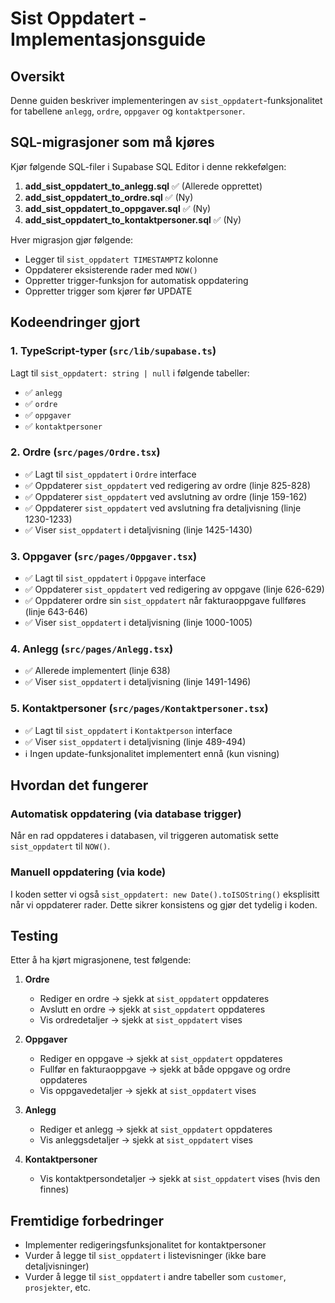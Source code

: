 # Sist Oppdatert - Implementasjonsguide

## Oversikt
Denne guiden beskriver implementeringen av `sist_oppdatert`-funksjonalitet for tabellene `anlegg`, `ordre`, `oppgaver` og `kontaktpersoner`.

## SQL-migrasjoner som må kjøres

Kjør følgende SQL-filer i Supabase SQL Editor i denne rekkefølgen:

1. **add_sist_oppdatert_to_anlegg.sql** ✅ (Allerede opprettet)
2. **add_sist_oppdatert_to_ordre.sql** ✅ (Ny)
3. **add_sist_oppdatert_to_oppgaver.sql** ✅ (Ny)
4. **add_sist_oppdatert_to_kontaktpersoner.sql** ✅ (Ny)

Hver migrasjon gjør følgende:
- Legger til `sist_oppdatert TIMESTAMPTZ` kolonne
- Oppdaterer eksisterende rader med `NOW()`
- Oppretter trigger-funksjon for automatisk oppdatering
- Oppretter trigger som kjører før UPDATE

## Kodeendringer gjort

### 1. TypeScript-typer (`src/lib/supabase.ts`)
Lagt til `sist_oppdatert: string | null` i følgende tabeller:
- ✅ `anlegg`
- ✅ `ordre`
- ✅ `oppgaver`
- ✅ `kontaktpersoner`

### 2. Ordre (`src/pages/Ordre.tsx`)
- ✅ Lagt til `sist_oppdatert` i `Ordre` interface
- ✅ Oppdaterer `sist_oppdatert` ved redigering av ordre (linje 825-828)
- ✅ Oppdaterer `sist_oppdatert` ved avslutning av ordre (linje 159-162)
- ✅ Oppdaterer `sist_oppdatert` ved avslutning fra detaljvisning (linje 1230-1233)
- ✅ Viser `sist_oppdatert` i detaljvisning (linje 1425-1430)

### 3. Oppgaver (`src/pages/Oppgaver.tsx`)
- ✅ Lagt til `sist_oppdatert` i `Oppgave` interface
- ✅ Oppdaterer `sist_oppdatert` ved redigering av oppgave (linje 626-629)
- ✅ Oppdaterer ordre sin `sist_oppdatert` når fakturaoppgave fullføres (linje 643-646)
- ✅ Viser `sist_oppdatert` i detaljvisning (linje 1000-1005)

### 4. Anlegg (`src/pages/Anlegg.tsx`)
- ✅ Allerede implementert (linje 638)
- ✅ Viser `sist_oppdatert` i detaljvisning (linje 1491-1496)

### 5. Kontaktpersoner (`src/pages/Kontaktpersoner.tsx`)
- ✅ Lagt til `sist_oppdatert` i `Kontaktperson` interface
- ✅ Viser `sist_oppdatert` i detaljvisning (linje 489-494)
- ℹ️ Ingen update-funksjonalitet implementert ennå (kun visning)

## Hvordan det fungerer

### Automatisk oppdatering (via database trigger)
Når en rad oppdateres i databasen, vil triggeren automatisk sette `sist_oppdatert` til `NOW()`.

### Manuell oppdatering (via kode)
I koden setter vi også `sist_oppdatert: new Date().toISOString()` eksplisitt når vi oppdaterer rader. Dette sikrer konsistens og gjør det tydelig i koden.

## Testing

Etter å ha kjørt migrasjonene, test følgende:

1. **Ordre**
   - Rediger en ordre → sjekk at `sist_oppdatert` oppdateres
   - Avslutt en ordre → sjekk at `sist_oppdatert` oppdateres
   - Vis ordredetaljer → sjekk at `sist_oppdatert` vises

2. **Oppgaver**
   - Rediger en oppgave → sjekk at `sist_oppdatert` oppdateres
   - Fullfør en fakturaoppgave → sjekk at både oppgave og ordre oppdateres
   - Vis oppgavedetaljer → sjekk at `sist_oppdatert` vises

3. **Anlegg**
   - Rediger et anlegg → sjekk at `sist_oppdatert` oppdateres
   - Vis anleggsdetaljer → sjekk at `sist_oppdatert` vises

4. **Kontaktpersoner**
   - Vis kontaktpersondetaljer → sjekk at `sist_oppdatert` vises (hvis den finnes)

## Fremtidige forbedringer

- Implementer redigeringsfunksjonalitet for kontaktpersoner
- Vurder å legge til `sist_oppdatert` i listevisninger (ikke bare detaljvisninger)
- Vurder å legge til `sist_oppdatert` i andre tabeller som `customer`, `prosjekter`, etc.
